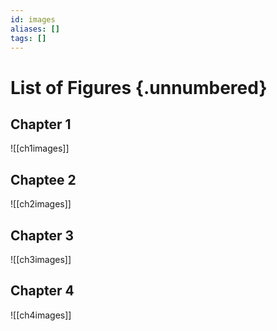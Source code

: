 ```yaml
---
id: images
aliases: []
tags: []
---
```


# List of Figures {.unnumbered}

## Chapter 1

![[ch1images]]

## Chaptee 2

![[ch2images]]

## Chapter 3

![[ch3images]]

## Chapter 4

![[ch4images]]
